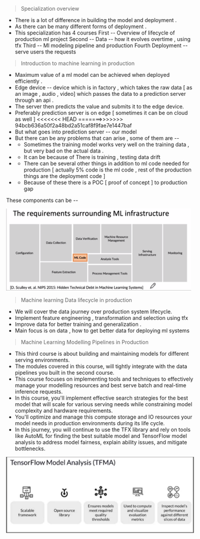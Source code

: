 > Specialization overview

- There is a lot of difference in building the model and deployment .
- As there can be many different forms of deployment .
- This specialization has 4 courses
  First -- Overview of lifecycle of production ml project
  Second -- Data -- how it evolves overtime , using tfx
  Third -- Ml modeling pipeline and production
  Fourth Deployment -- serve users the requests

> Introduction to machine learning in production

- Maximum value of a ml model can be achieved when deployed efficiently .
- Edge device -- device which is in factory , which takes the raw data [ as an image , audio , video] which passes the data to a prediction server through an api .
- The server then predicts the value and submits it to the edge device.
- Preferably prediction server is on edge [ sometimes it can be on cloud as well ]
  <<<<<<< HEAD
  =======>>>>>>> 94bcb636a50f2a48bd2a51caf8f9fae7e1447baf
- But what goes into prediction server -- our model
- But there can be any problems that can arise , some of them are --
- - Sometimes the training model works very well on the training data , but very bad on the actual data .
- - It can be because of
    There is training , testing data drift
- - There can be several other things in addition to ml code needed for production [ actually 5% code is the ml code , rest of the production things are the deployment code ]
- - Because of these there is a POC [ proof of concept ] to production gap

These components can be --

![Requirements surrounding ML infrastructure](https://github.com/nishchalnishant/MLOps/blob/main/img/S_1_2.png)

> Machine learning Data lifecycle in production

- We will cover the data journey over production system lifecycle.
- Implement feature engineering , transformation and selection using tfx
- Improve data for better training and generalization .
- Main focus is on data , how to get better data for deploying ml systems

> Machine Learning Modelling Pipelines in Production

- This third course is about building and maintaining models for different serving environments.
- The modules covered in this course, will tightly integrate with the data pipelines you built in the second course.
- This course focuses on implementing tools and techniques to effectively manage your modelling resources and best serve batch and real-time inference requests.
- In this course, you'll implement effective search strategies for the best model that will scale for various serving needs while constraining model complexity and hardware requirements.
- You'll optimize and manage this compute storage and IO resources your model needs in production environments during its life cycle.
- In this journey, you will continue to use the TFX library and rely on tools like AutoML for finding the best suitable model and TensorFlow model analysis to address model fairness, explain ability issues, and mitigate bottlenecks.

![Tensorflow model analysis ](https://github.com/nishchalnishant/MLOps/blob/main/img/S_3_1.png)

